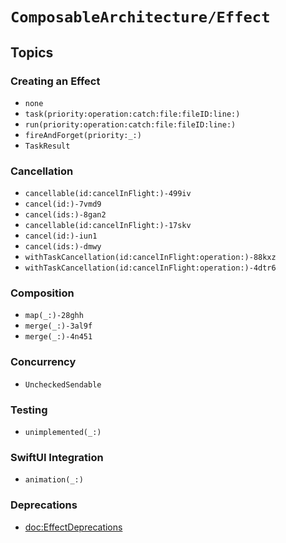 # ``ComposableArchitecture/Effect``

## Topics

### Creating an Effect

- ``none``
- ``task(priority:operation:catch:file:fileID:line:)``
- ``run(priority:operation:catch:file:fileID:line:)``
- ``fireAndForget(priority:_:)``
- ``TaskResult``

### Cancellation

- ``cancellable(id:cancelInFlight:)-499iv``
- ``cancel(id:)-7vmd9``
- ``cancel(ids:)-8gan2``
- ``cancellable(id:cancelInFlight:)-17skv``
- ``cancel(id:)-iun1``
- ``cancel(ids:)-dmwy``
- ``withTaskCancellation(id:cancelInFlight:operation:)-88kxz``
- ``withTaskCancellation(id:cancelInFlight:operation:)-4dtr6``

### Composition

- ``map(_:)-28ghh``
- ``merge(_:)-3al9f``
- ``merge(_:)-4n451``

### Concurrency

- ``UncheckedSendable``

### Testing

- ``unimplemented(_:)``

### SwiftUI Integration

- ``animation(_:)``

### Deprecations

- <doc:EffectDeprecations>
